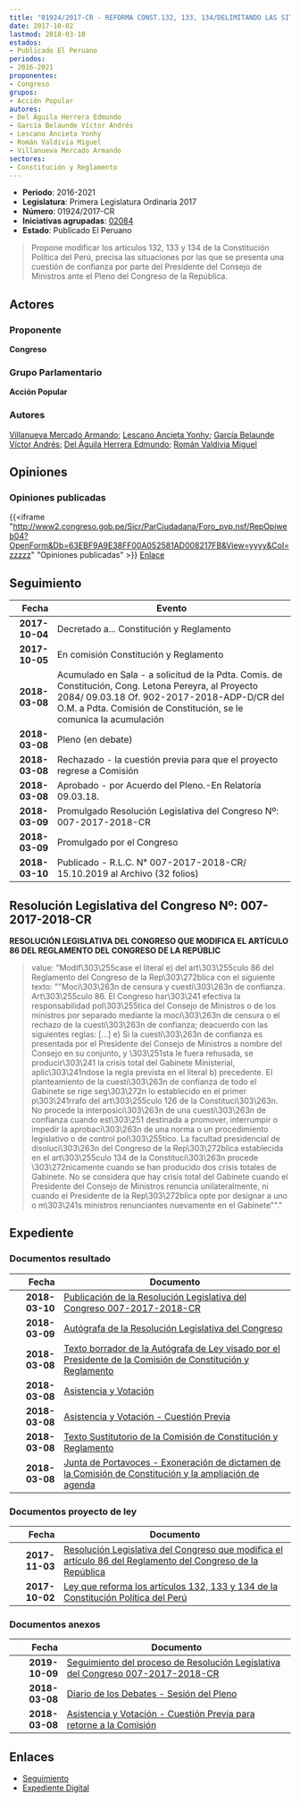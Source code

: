 ```yaml
---
title: "01924/2017-CR - REFORMA CONST.132, 133, 134/DELIMITANDO LAS SITUACIONES POR LAS QUE SE PRESENTA UNA CUESTIÓN DE CONFIANZA POR PARTE DEL PRESIDENTE DEL CONSEJO DE MINISTROS ANTE EL CONGRESO DE LA REPÚBLICA"
date: 2017-10-02
lastmod: 2018-03-10
estados:
- Publicado El Peruano
periodos:
- 2016-2021
proponentes:
- Congreso
grupos:
- Acción Popular
autores:
- Del Águila Herrera Edmundo
- García Belaunde Víctor Andrés
- Lescano Ancieta Yonhy
- Román Valdivia Miguel
- Villanueva Mercado Armando
sectores:
- Constitución y Reglamento
---
```

- **Periodo**: 2016-2021
- **Legislatura**: Primera Legislatura Ordinaria 2017
- **Número**: 01924/2017-CR
- **Iniciativas agrupadas**: [02084](../../02000/02084)
- **Estado**: Publicado El Peruano

> Propone modificar los artículos 132, 133 y 134 de la Constitución Política del Perú, precisa las situaciones por las que se presenta una cuestión de confianza por parte del Presidente del Consejo de Ministros ante el Pleno del Congreso de la República.


## Actores

### Proponente

**Congreso**

### Grupo Parlamentario

**Acción Popular**

### Autores

[Villanueva Mercado Armando](mailto:mailto:avillanuevam@congreso.gob.pe); [Lescano Ancieta Yonhy](mailto:mailto:ylescano@congreso.gob.pe); [García Belaunde Víctor Andrés](mailto:mailto:vgarciabelaunde@congreso.gob.pe); [Del Águila Herrera Edmundo](mailto:mailto:edelaguila@congreso.gob.pe); [Román Valdivia Miguel](mailto:mailto:mroman@congreso.gob.pe)

## Opiniones

### Opiniones publicadas

{{<iframe "http://www2.congreso.gob.pe/Sicr/ParCiudadana/Foro_pvp.nsf/RepOpiweb04?OpenForm&Db=63EBF9A9E38FF00A052581AD008217FB&View=yyyy&Col=zzzzz" "Opiniones publicadas" >}}
[Enlace](http://www2.congreso.gob.pe/Sicr/ParCiudadana/Foro_pvp.nsf/RepOpiweb04?OpenForm&Db=63EBF9A9E38FF00A052581AD008217FB&View=yyyy&Col=zzzzz)


## Seguimiento

| Fecha | Evento |
|------:|--------|
| **2017-10-04** | Decretado a... Constitución y Reglamento |
| **2017-10-05** | En comisión Constitución y Reglamento |
| **2018-03-08** | Acumulado en Sala - a solicitud de la Pdta. Comis. de Constitución, Cong. Letona Pereyra, al Proyecto 2084/ 09.03.18 Of. 902-2017-2018-ADP-D/CR del O.M. a Pdta. Comisión de Constitución, se le comunica la acumulación |
| **2018-03-08** | Pleno (en debate) |
| **2018-03-08** | Rechazado - la cuestión previa para que el proyecto regrese a Comisión |
| **2018-03-08** | Aprobado - por Acuerdo del Pleno.-En Relatoría 09.03.18. |
| **2018-03-09** | Promulgado Resolución Legislativa del Congreso Nº: 007-2017-2018-CR |
| **2018-03-09** | Promulgado por el Congreso |
| **2018-03-10** | Publicado - R.L.C. N° 007-2017-2018-CR/ 15.10.2019 al Archivo (32 folios) |

## Resolución Legislativa del Congreso Nº: 007-2017-2018-CR

**RESOLUCIÓN LEGISLATIVA DEL CONGRESO QUE MODIFICA EL ARTÍCULO 86 DEL REGLAMENTO DEL CONGRESO DE LA REPÚBLIC**

> value: "Modif\303\255case el literal e) del art\303\255culo 86 del Reglamento del Congreso de la Rep\303\272blica con el siguiente texto: \"\"Moci\303\263n de censura y cuesti\303\263n de confianza. Art\303\255culo 86. El Congreso har\303\241 efectiva la responsabilidad pol\303\255tica del Consejo de Ministros o de los ministros por separado mediante la moci\303\263n de censura o el rechazo de la cuesti\303\263n de confianza; deacuerdo con las siguientes reglas: [...] e) Si la cuesti\303\263n de confianza es presentada por el Presidente del Consejo de Ministros a nombre del Consejo en su conjunto, y \303\251sta le fuera rehusada, se producir\303\241 la crisis total del Gabinete Ministerial, aplic\303\241ndose la regla prevista en el literal b) precedente. El planteamiento de la cuesti\303\263n de confianza de todo el Gabinete se rige seg\303\272n lo establecido en el primer p\303\241rrafo del art\303\255culo 126 de la Constituci\303\263n. No procede la interposici\303\263n de una cuesti\303\263n de confianza cuando est\303\251 destinada a promover, interrumpir o impedir la aprobaci\303\263n de una norma o un procedimiento legislativo o de control pol\303\255tico. La facultad presidencial de disoluci\303\263n del Congreso de la Rep\303\272blica establecida en el art\303\255culo 134 de la Constituci\303\263n procede \303\272nicamente cuando se han producido dos crisis totales de Gabinete. No se considera que hay crisis total del Gabinete cuando el Presidente del Consejo de Ministros renuncia unilateralmente, ni cuando el Presidente de la Rep\303\272blica opte por designar a uno o m\303\241s ministros renunciantes nuevamente en el Gabinete\"\"."


## Expediente

### Documentos resultado

| Fecha | Documento |
|------:|-----------|
| **2018-03-10** | [Publicación de la Resolución Legislativa del Congreso 007-2017-2018-CR](http://www.leyes.congreso.gob.pe/Documentos/2016_2021/Resolucion_Legislativa_del_Congreso/RLC-007-2017-2018-CR.pdf) |
| **2018-03-09** | [Autógrafa de la Resolución Legislativa del Congreso](http://www.leyes.congreso.gob.pe/Documentos/2016_2021/Autografas/Resolucion_Legislativa_del_Congreso/AU0208420180309.pdf) |
| **2018-03-08** | [Texto borrador de la Autógrafa de Ley visado por el Presidente de la Comisión de Constitución y Reglamento](http://www.leyes.congreso.gob.pe/Documentos/2016_2021/Texto_Borrador_de_Autografa/BAU0208420180309.pdf) |
| **2018-03-08** | [Asistencia y Votación](http://www.leyes.congreso.gob.pe/Documentos/2016_2021/Asistencia_y_Votacion/Proyectos_de_Ley/AV0208420180308.pdf) |
| **2018-03-08** | [Asistencia y Votación - Cuestión Previa](http://www.leyes.congreso.gob.pe/Documentos/2016_2021/Asistencia_y_Votacion/Proyectos_de_Ley/AVC0208420180308.pdf) |
| **2018-03-08** | [Texto Sustitutorio de la Comisión de Constitución y Reglamento](http://www.leyes.congreso.gob.pe/Documentos/2016_2021/Texto_Sustitutorio/Proyectos_de_Ley/TS0208420180308.pdf) |
| **2018-03-08** | [Junta de Portavoces - Exoneración de dictamen de la Comisión de Constitución y la ampliación de agenda](http://www.leyes.congreso.gob.pe/Documentos/2016_2021/Acuerdos/Junta_Portavoces/AJP0208420180318.PDF) |

### Documentos proyecto de ley

| Fecha | Documento |
|------:|-----------|
| **2017-11-03** | [Resolución Legislativa del Congreso que modifica el artículo 86 del Reglamento del Congreso de la República](http://www.leyes.congreso.gob.pe/Documentos/2016_2021/Proyectos_de_Ley_y_de_Resoluciones_Legislativas/PL0207220171102.PDF) |
| **2017-10-02** | [Ley que reforma los artículos 132, 133 y 134 de la Constitución Política del Perú](http://www.leyes.congreso.gob.pe/Documentos/2016_2021/Proyectos_de_Ley_y_de_Resoluciones_Legislativas/PL0192420171002..pdf) |

### Documentos anexos

| Fecha | Documento |
|------:|-----------|
| **2019-10-09** | [Seguimiento del proceso de Resolución Legislativa del Congreso 007-2017-2018-CR](http://www.leyes.congreso.gob.pe/Documentos/2016_2021/Seguimiento_de_Proyectos_de_Ley/01924PL20191009.pdf) |
| **2018-03-08** | [Diario de los Debates - Sesión del Pleno](http://www2.congreso.gob.pe/Sicr/DiarioDebates/Publicad.nsf/SesionesPleno/05256D6E0073DFE90525824B000DE586/$FILE/SLO-2017-1.pdf) |
| **2018-03-08** | [Asistencia y Votación - Cuestión Previa para retorne a la Comisión](http://www.leyes.congreso.gob.pe/Documentos/2016_2021/Asistencia_y_Votacion/Proyectos_de_Ley/AVCP0208420180308.pdf) |

## Enlaces

- [Seguimiento](http://www2.congreso.gob.pe/Sicr/TraDocEstProc/CLProLey2016.nsf/f7fff46988ca05b1052578e100829cc7/348be17ddef7472d052581ad007dff99?OpenDocument)
- [Expediente Digital](http://www2.congreso.gob.pe/Sicr/TraDocEstProc/Expvirt_2011.nsf/visbusqptramdoc1621/01924?opendocument)

